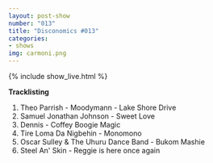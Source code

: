 ```yaml
---
layout: post-show
number: "013"
title: "Disconomics #013"
categories:
- shows
img: carmoni.png
---
```


{% include show_live.html %}

**Tracklisting**

1. Theo Parrish - Moodymann - Lake Shore Drive 
1. Samuel Jonathan Johnson - Sweet Love
1. Dennis - Coffey Boogie Magic
1. Tire Loma Da Nigbehin - Monomono
1. Oscar Sulley & The Uhuru Dance Band - Bukom Mashie
1. Steel An' Skin - Reggie is here once again

